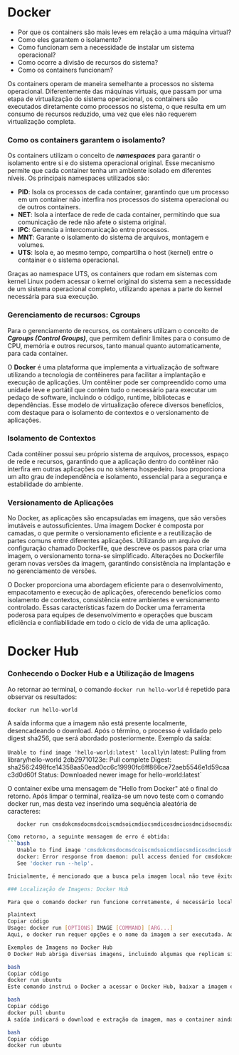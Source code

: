 # Docker
 
  * Por que os containers são mais leves em relação a uma máquina virtual?
  * Como eles garantem o isolamento?
  * Como funcionam sem a necessidade de instalar um sistema operacional?
  * Como ocorre a divisão de recursos do sistema?
  * Como os containers funcionam?
  
 Os containers operam de maneira semelhante a processos no sistema operacional. Diferentemente das máquinas virtuais, que passam por uma etapa de virtualização do sistema operacional, os containers são executados diretamente como processos no sistema, o que resulta em um consumo de recursos reduzido, uma vez que eles não requerem virtualização completa.

 ### Como os containers garantem o isolamento?
 Os containers utilizam o conceito de ***namespaces*** para garantir o isolamento entre si e do sistema operacional original. Esse mecanismo permite que cada container tenha um ambiente isolado em diferentes níveis. Os principais namespaces utilizados são:

  * **PID**: Isola os processos de cada container, garantindo que um processo em um container não interfira nos processos do sistema operacional ou de outros containers.
  * **NET**: Isola a interface de rede de cada container, permitindo que sua comunicação de rede não afete o sistema original.
  * **IPC**: Gerencia a intercomunicação entre processos.
  * **MNT**: Garante o isolamento do sistema de arquivos, montagem e volumes.
  * **UTS**: Isola e, ao mesmo tempo, compartilha o host (kernel) entre o container e o sistema operacional.
    
 Graças ao namespace UTS, os containers que rodam em sistemas com kernel Linux podem acessar o kernel original do sistema sem a necessidade de um sistema operacional completo, utilizando apenas a parte do kernel necessária para sua execução.

 ### Gerenciamento de recursos: Cgroups
 Para o gerenciamento de recursos, os containers utilizam o conceito de ***Cgroups (Control Groups)***, que permitem definir limites para o consumo de CPU, memória e outros recursos, tanto manual quanto automaticamente, para cada container.
 
 O **Docker** é uma plataforma que implementa a virtualização de software utilizando a tecnologia de contêineres para facilitar a implantação e execução de aplicações. Um contêiner pode ser compreendido como uma unidade leve e portátil que contém tudo o necessário para executar um pedaço de software, incluindo o código, runtime,   bibliotecas e dependências. Esse modelo de virtualização oferece diversos benefícios, com destaque para o isolamento de contextos e o versionamento de aplicações.

### Isolamento de Contextos
Cada contêiner possui seu próprio sistema de arquivos, processos, espaço de rede e recursos, garantindo que a aplicação dentro do contêiner não interfira em outras aplicações ou no sistema hospedeiro. Isso proporciona um alto grau de independência e isolamento, essencial para a segurança e estabilidade do ambiente.

### Versionamento de Aplicações
No Docker, as aplicações são encapsuladas em imagens, que são versões imutáveis e autossuficientes. Uma imagem Docker é composta por camadas, o que permite o versionamento eficiente e a reutilização de partes comuns entre diferentes aplicações. Utilizando um arquivo de configuração chamado Dockerfile, que descreve os passos para criar uma imagem, o versionamento torna-se simplificado. Alterações no Dockerfile geram novas versões da imagem, garantindo consistência na implantação e no gerenciamento de versões.

O Docker proporciona uma abordagem eficiente para o desenvolvimento, empacotamento e execução de aplicações, oferecendo benefícios como isolamento de contextos, consistência entre ambientes e versionamento controlado. Essas características fazem do Docker uma ferramenta poderosa para equipes de desenvolvimento e operações que buscam eficiência e confiabilidade em todo o ciclo de vida de uma aplicação.

# Docker Hub

### Conhecendo o Docker Hub e a Utilização de Imagens

Ao retornar ao terminal, o comando `docker run hello-world` é repetido para observar os resultados:

`docker run hello-world`

A saída informa que a imagem não está presente localmente, desencadeando o download. Após o término, o processo é validado pelo digest sha256, que será abordado posteriormente. Exemplo da saída:

 `Unable to find image 'hello-world:latest' locally`\n
 latest: Pulling from library/hello-world
 2db29710123e: Pull complete
 Digest: sha256:2498fce14358aa50ead0cc6c19990fc6ff866ce72aeb5546e1d59caac3d0d60f
 Status: Downloaded newer image for hello-world:latest`

O container exibe uma mensagem de "Hello from Docker" até o final do retorno. Após limpar o terminal, realiza-se um novo teste com o comando docker run, mas desta vez inserindo uma sequência aleatória de caracteres:
```bash
   docker run cmsdokcmsdocmsdcoiscmdsoicmdiocsmdicosdmciosdmcidsocmsdiocms

Como retorno, a seguinte mensagem de erro é obtida:
```bash
   Unable to find image 'cmsdokcmsdocmsdcoiscmdsoicmdiocsmdicosdmciosdmcidsocmsdiocms:latest' locally
   docker: Error response from daemon: pull access denied for cmsdokcmsdocmsdcoiscmdsoicmdiocsmdicosdmciosdmcidsocmsdiocms, repository does not exist or may require 'docker login': denied: requested access to the resource is denied.
   See 'docker run --help'.

Inicialmente, é mencionado que a busca pela imagem local não teve êxito. Em seguida, o erro aponta para uma negação de acesso ou inexistência do repositório. Isso destaca a importância de fornecer um nome válido, como hello-world, que é localizado com sucesso.

### Localização de Imagens: Docker Hub

Para que o comando docker run funcione corretamente, é necessário localizar uma entidade denominada imagem. O Docker utiliza o Docker Hub, um repositório central de imagens, onde é possível pesquisar e encontrar imagens confiáveis e oficiais. Executando o comando docker run --help, a estrutura básica do comando é observada:

plaintext
Copiar código
Usage: docker run [OPTIONS] IMAGE [COMMAND] [ARG...]
Aqui, o docker run requer opções e o nome da imagem a ser executada. Ao buscar "hello-world" no Docker Hub, uma imagem oficial é encontrada, mantida por desenvolvedores confiáveis e com reconhecimento da comunidade. Se um nome inválido for pesquisado, nenhuma imagem será encontrada, resultando em erro.

Exemplos de Imagens no Docker Hub
O Docker Hub abriga diversas imagens, incluindo algumas que replicam sistemas operacionais. Embora um container não precise de um sistema operacional completo, ele pode incluir um sistema base, como o Ubuntu. Ao pesquisar por "Ubuntu" no Docker Hub, uma imagem oficial é localizada que, ao ser executada, cria um container baseado no Ubuntu. A execução é realizada com o comando:

bash
Copiar código
docker run ubuntu
Este comando instrui o Docker a acessar o Docker Hub, baixar a imagem e iniciar o container. Alternativamente, o comando docker pull pode ser utilizado para baixar a imagem e, posteriormente, executá-la:

bash
Copiar código
docker pull ubuntu
A saída indicará o download e extração da imagem, mas o container ainda não será executado. Para iniciar a execução, utiliza-se:

bash
Copiar código
docker run ubuntu

